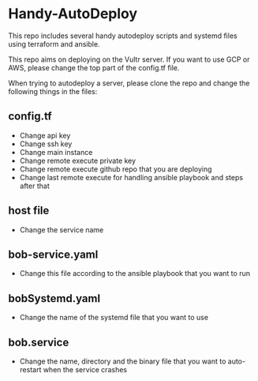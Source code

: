 # Handy-AutoDeploy
This repo includes several handy autodeploy scripts and systemd files using terraform and ansible.

This repo aims on deploying on the Vultr server. If you want to use GCP or AWS, please change the top part of the config.tf file.

When trying to autodeploy a server, please clone the repo and change the following things in the files:

## config.tf
- Change api key
- Change ssh key 
- Change main instance
- Change remote execute private key
- Change remote execute github repo that you are deploying
- Change last remote execute for handling ansible playbook and steps after that

## host file
- Change the service name

## bob-service.yaml
- Change this file according to the ansible playbook that you want to run

## bobSystemd.yaml
- Change the name of the systemd file that you want to use

## bob.service
- Change the name, directory and the binary file that you want to auto-restart when the service crashes
